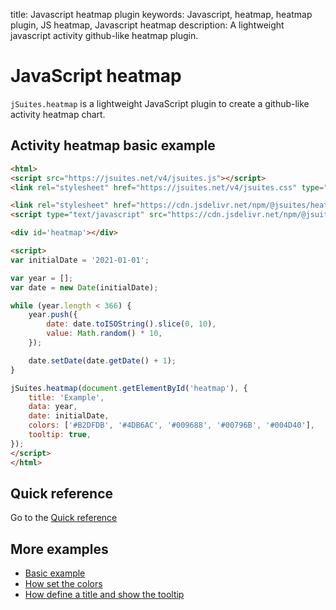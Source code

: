 title: Javascript heatmap plugin
keywords: Javascript, heatmap, heatmap plugin, JS heatmap, Javascript heatmap
description: A lightweight javascript activity github-like heatmap plugin.

JavaScript heatmap
==================

`jSuites.heatmap` is a lightweight JavaScript plugin to create a github-like activity heatmap chart.  

Activity heatmap basic example
------------------------------

```html
<html>
<script src="https://jsuites.net/v4/jsuites.js"></script>
<link rel="stylesheet" href="https://jsuites.net/v4/jsuites.css" type="text/css" />

<link rel="stylesheet" href="https://cdn.jsdelivr.net/npm/@jsuites/heatmap/heatmap.min.css" type="text/css" />
<script type="text/javascript" src="https://cdn.jsdelivr.net/npm/@jsuites/heatmap/heatmap.min.js"></script>

<div id='heatmap'></div>

<script>
var initialDate = '2021-01-01';

var year = [];
var date = new Date(initialDate);

while (year.length < 366) {
    year.push({
        date: date.toISOString().slice(0, 10),
        value: Math.random() * 10,
    });

    date.setDate(date.getDate() + 1);
}

jSuites.heatmap(document.getElementById('heatmap'), {
    title: 'Example',
    data: year,
    date: initialDate,
    colors: ['#B2DFDB', '#4DB6AC', '#009688', '#00796B', '#004D40'],
    tooltip: true,
});
</script>
</html>
```
  
  

Quick reference
---------------

Go to the [Quick reference](/docs/v4/heatmap/quick-reference)  
  

More examples
-------------

* [Basic example](/docs/v4/heatmap/basic)
* [How set the colors](/docs/v4/heatmap/colors)
* [How define a title and show the tooltip](/docs/v4/heatmap/title-and-tooltip)